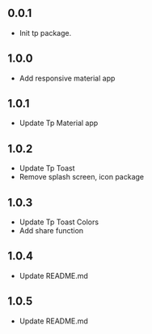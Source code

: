 ## 0.0.1

* Init tp package.

## 1.0.0

* Add responsive material app

## 1.0.1

* Update Tp Material app

## 1.0.2

* Update Tp Toast
* Remove splash screen, icon package

## 1.0.3

* Update Tp Toast Colors
* Add share function

## 1.0.4

* Update README.md

## 1.0.5

* Update README.md
